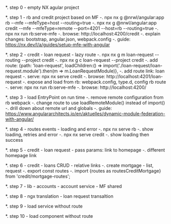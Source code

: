 *. step 0 - empty NX agular project

*. step 1 - rb and credit project based on MF
-. npx nx g @nrwl/angular:app rb --mfe --mfeType=host --routing=true
-. npx nx g @nrwl/angular:app credit --mfe --mfeType=remote --port=4201 --host=rb --routing=true
-. npx nx run rb:serve-mfe
-. browse: http://localhost:4200/credit
-. explain changes: bootstrap, angular.json, webpack.config
-. guide: https://nx.dev/l/a/guides/setup-mfe-with-angular

*. step 2 - credit - loan request - lazy route
-. npx nx g m loan-request --routing --project credit
-. npx nx g c loan-request --project credit
-. add route: {path: 'loan-request', loadChildren:() => import('./loan-request/loan-request.module').then(m => m.LoanRequestModule)},
-. add route link: <a routerLink="/loan-request">loan request</a>
-. serve: npx nx serve credit
-. browse: http://localhost:4201/loan-request
-. expose and load from rb: webpack.config, type.d, config rb route
-. serve: npx nx run rb:serve-mfe
-. browse: http://localhost:4200/

*. step 3 - load EntryPoint on run time
-. remove remote configuration from rb webpack
-. change route to use loadRemoteModule() instead of import()
-. drill down about remote url and globals
-. guide: https://www.angulararchitects.io/en/aktuelles/dynamic-module-federation-with-angular/

*. step 4 - routes events - loading and error
-. npx nx serve rb
-. show loading, retries and error
-. npx nx serve credit
-. show loading then success

*. step 5 - credit - loan request - pass params: link to homepage
-. different homepage link

*. step 6 - credit - loans CRUD - relative links
-. create mortgage - list, request
-. export const routes
-. import {routes as routesCreditMortgage} from 'credit/mortgage-routes';

*. step 7 - lib - accounts - account service - MF shared

*. step 8 - ngx translation - loan request transaltion

*. step 9 - load service without route

*. step 10 - load component without route
